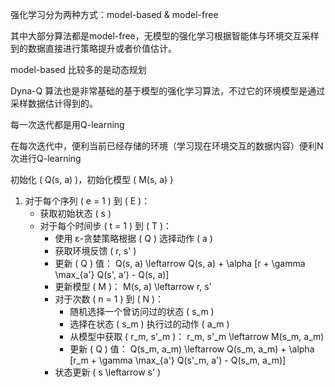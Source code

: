 强化学习分为两种方式：model-based & model-free

其中大部分算法都是model-free，无模型的强化学习根据智能体与环境交互采样到的数据直接进行策略提升或者价值估计。

model-based 比较多的是动态规划

Dyna-Q 算法也是非常基础的基于模型的强化学习算法，不过它的环境模型是通过采样数据估计得到的。



每一次迭代都是用Q-learning

在每次迭代中，便利当前已经存储的环境（学习现在环境交互的数据内容）便利N次进行Q-learning



初始化 \( Q(s, a) \)，初始化模型 \( M(s, a) \)

1. 对于每个序列 \( e = 1 \) 到 \( E \)：
   - 获取初始状态 \( s \)
   - 对于每个时间步 \( t = 1 \) 到 \( T \)：
     - 使用 ε-贪婪策略根据 \( Q \) 选择动作 \( a \)
     - 获取环境反馈 \( r, s' \)
     - 更新 \( Q \) 值：
       Q(s, a) \leftarrow Q(s, a) + \alpha [r + \gamma \max_{a'} Q(s', a') - Q(s, a)]
     - 更新模型 \( M \)：
       M(s, a) \leftarrow r, s'
     - 对于次数 \( n = 1 \) 到 \( N \)：
       - 随机选择一个曾访问过的状态 \( s_m \)
       - 选择在状态 \( s_m \) 执行过的动作 \( a_m \)
       - 从模型中获取 \( r_m, s'_m \)：
         r_m, s'_m \leftarrow M(s_m, a_m)
       - 更新 \( Q \) 值：
         Q(s_m, a_m) \leftarrow Q(s_m, a_m) + \alpha [r_m + \gamma \max_{a'} Q(s'_m, a') - Q(s_m, a_m)]
     - 状态更新 \( s \leftarrow s' \)



